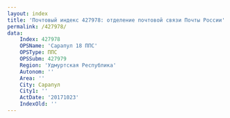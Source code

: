 ```yaml
---
layout: index
title: 'Почтовый индекс 427978: отделение почтовой связи Почты России'
permalink: /427978/
data:
    Index: 427978
    OPSName: 'Сарапул 18 ППС'
    OPSType: ППС
    OPSSubm: 427979
    Region: 'Удмуртская Республика'
    Autonom: ''
    Area: ''
    City: Сарапул
    City1: ''
    ActDate: '20171023'
    IndexOld: ''
---
```

